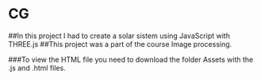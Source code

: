 # CG

##In this project I had to create a solar sistem using JavaScript with THREE.js
##This project was a part of the course Image processing.

###To view the HTML file you need to download the folder Assets with the .js and .html files.
